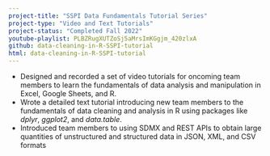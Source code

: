 ```yaml
---
project-title: "SSPI Data Fundamentals Tutorial Series"
project-type: "Video and Text Tutorials"
project-status: "Completed Fall 2022"
youtube-playlist: PLBZRugXUTZoSj5aMrsImKGgjm_420zlxA
github: data-cleaning-in-R-SSPI-tutorial
html: data-cleaning-in-R-SSPI-tutorial
---
```

* Designed and recorded a set of video tutorials for oncoming team members to learn the fundamentals of data analysis and manipulation in Excel, Google Sheets, and R.
* Wrote a detailed text tutorial introducing new team members to the fundamentals of data cleaning and analysis in R using packages like *dplyr*, *ggplot2*, and *data.table*.
* Introduced team members to using SDMX and REST APIs to obtain large quantities of unstructured and structured data in JSON, XML, and CSV formats
